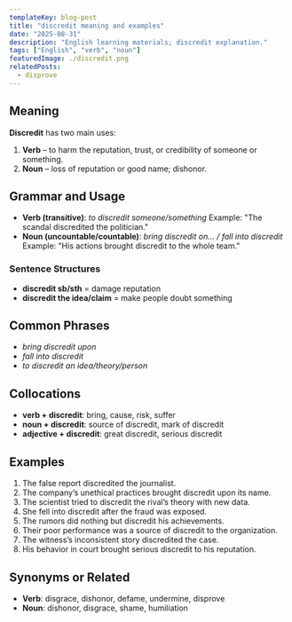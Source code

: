 ```yaml
---
templateKey: blog-post
title: "discredit meaning and examples"
date: "2025-08-31"
description: "English learning materials; discredit explanation."
tags: ["English", "verb", "noun"]
featuredImage: ./discredit.png
relatedPosts:
  - disprove
---
```


## Meaning

**Discredit** has two main uses:

1. **Verb** – to harm the reputation, trust, or credibility of someone or something.
2. **Noun** – loss of reputation or good name; dishonor.

## Grammar and Usage

- **Verb (transitive)**: _to discredit someone/something_
  Example: "The scandal discredited the politician."
- **Noun (uncountable/countable)**: _bring discredit on… / fall into discredit_
  Example: "His actions brought discredit to the whole team."

### Sentence Structures

- **discredit sb/sth** = damage reputation
- **discredit the idea/claim** = make people doubt something

## Common Phrases

- _bring discredit upon_
- _fall into discredit_
- _to discredit an idea/theory/person_

## Collocations

- **verb + discredit**: bring, cause, risk, suffer
- **noun + discredit**: source of discredit, mark of discredit
- **adjective + discredit**: great discredit, serious discredit

## Examples

1. The false report discredited the journalist.
2. The company’s unethical practices brought discredit upon its name.
3. The scientist tried to discredit the rival’s theory with new data.
4. She fell into discredit after the fraud was exposed.
5. The rumors did nothing but discredit his achievements.
6. Their poor performance was a source of discredit to the organization.
7. The witness’s inconsistent story discredited the case.
8. His behavior in court brought serious discredit to his reputation.

## Synonyms or Related

- **Verb**: disgrace, dishonor, defame, undermine, disprove
- **Noun**: dishonor, disgrace, shame, humiliation
